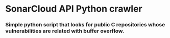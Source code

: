 # SonarCloud API Python crawler
### Simple python script that looks for public C repositories whose vulnerabilities are related with buffer overflow.  